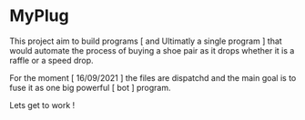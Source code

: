 # MyPlug


This project aim to build programs [ and Ultimatly a single program ] that would automate the process of buying a shoe pair as it drops whether it is a raffle or a speed drop.

For the moment [ 16/09/2021 ] the files are dispatchd and the main goal is to fuse it as one big powerful [ bot ] program.

Lets get to work !